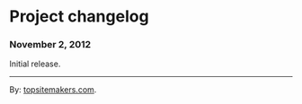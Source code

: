 # Project changelog

### November 2, 2012

Initial release.

<hr>

By: [topsitemakers.com](http://www.topsitemakers.com).
